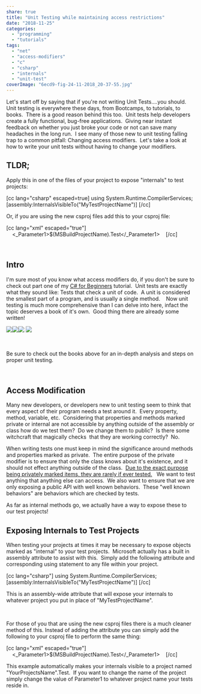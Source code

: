 ```yaml
---
share: true
title: "Unit Testing while maintaining access restrictions"
date: "2018-11-25"
categories: 
  - "programming"
  - "tutorials"
tags: 
  - "net"
  - "access-modifiers"
  - "c"
  - "csharp"
  - "internals"
  - "unit-test"
coverImage: "6ecd9-fig-24-11-2018_20-37-55.jpg"
---
```


Let's start off by saying that if you're not writing Unit Tests....you should.  Unit testing is everywhere these days, from Bootcamps, to tutorials, to books.  There is a good reason behind this too.  Unit tests help developers create a fully functional, bug-free applications.  Giving near instant feedback on whether you just broke your code or not can save many headaches in the long run.  I see many of those new to unit testing falling trap to a common pitfall: Changing access modifiers.  Let's take a look at how to write your unit tests without having to change your modifiers.

## TLDR;

Apply this in one of the files of your project to expose "internals" to test projects:

\[cc lang="csharp" escaped=true\] using System.Runtime.CompilerServices; \[assembly:InternalsVisibleTo("MyTestProjectName")\] \[/cc\]

Or, if you are using the new csproj files add this to your csproj file:

\[cc lang="xml" escaped="true"\] <ItemGroup>   <AssemblyAttribute Include="System.Runtime.CompilerServices.InternalsVisibleTo">     <\_Parameter1>$(MSBuildProjectName).Test</\_Parameter1>   </AssemblyAttribute> </ItemGroup> \[/cc\]

 

## Intro

I'm sure most of you know what access modifiers do, if you don't be sure to check out part one of my [C# for Beginners](http://dccoder.com/2017/09/c-for-beginners-part-1/) tutorial.  Unit tests are exactly what they sound like: Tests that check a unit of code.  A unit is considered the smallest part of a program, and is usually a single method.    Now unit testing is much more comprehensive than I can delve into here, infact the topic deserves a book of it's own.  Good thing there are already some written!

[![](//ws-na.amazon-adsystem.com/widgets/q?_encoding=UTF8&ASIN=1788292480&Format=_SL160_&ID=AsinImage&MarketPlace=US&ServiceVersion=20070822&WS=1&tag=dccoder-20&language=en_US)](https://www.amazon.com/NET-Core-Test-Driven-Development/dp/1788292480/ref=as_li_ss_il?ie=UTF8&qid=1543092183&sr=8-1-spons&keywords=unit+tests&psc=1&linkCode=li2&tag=dccoder-20&linkId=28f767f1b724ccb8233891f295694f61&language=en_US)![](https://ir-na.amazon-adsystem.com/e/ir?t=dccoder-20&language=en_US&l=li2&o=1&a=1788292480)[![](//ws-na.amazon-adsystem.com/widgets/q?_encoding=UTF8&ASIN=1617290890&Format=_SL160_&ID=AsinImage&MarketPlace=US&ServiceVersion=20070822&WS=1&tag=dccoder-20&language=en_US)](https://www.amazon.com/dp/1617290890/ref=as_li_ss_il?coliid=I3MT5HW7TVWXDL&colid=OF9KICLQI0VC&psc=0&ref_=lv_ov_lig_dp_it&linkCode=li2&tag=dccoder-20&linkId=46ce73cc11040e9b35d0a4c8f17d58c1&language=en_US) ![](https://ir-na.amazon-adsystem.com/e/ir?t=dccoder-20&language=en_US&l=li2&o=1&a=1617290890)

 

Be sure to check out the books above for an in-depth analysis and steps on proper unit testing.

 

## Access Modification

Many new developers, or developers new to unit testing seem to think that every aspect of their program needs a test around it.  Every property, method, variable, etc.  Considering that properties and methods marked private or internal are not accessible by anything outside of the assembly or class how do we test them?  Do we change them to public?  Is there some witchcraft that magically checks  that they are working correctly?  No.

When writing tests one must keep in mind the significance around methods and properties marked as private.  The entire purpose of the private modifier is to ensure that only the class knows about it's existence, and it should not effect anything outside of the class.  [Due to the exact purpose being privately marked items, they are rarely if ever tested.](https://softwareengineering.stackexchange.com/questions/274937/is-it-bad-practice-to-make-methods-public-solely-for-the-sake-of-unit-testing)   We want to test anything that anything else can access.  We also want to ensure that we are only exposing a public API with well known behaviors.  These "well known behaviors" are behaviors which are checked by tests.

As far as internal methods go, we actually have a way to expose these to our test projects!

## Exposing Internals to Test Projects

When testing your projects at times it may be necessary to expose objects marked as "internal" to your test projects.  Microsoft actually has a built in assembly attribute to assist with this.  Simply add the following attribute and corresponding using statement to any file within your project.

\[cc lang="csharp"\] using System.Runtime.CompilerServices; \[assembly:InternalsVisibleTo("MyTestProjectName")\] \[/cc\]

This is an assembly-wide attribute that will expose your internals to whatever project you put in place of "MyTestProjectName".

 

For those of you that are using the new csproj files there is a much cleaner method of this. Instead of adding the attribute you can simply add the following to your csproj file to perform the same thing:

\[cc lang="xml" escaped="true"\] <ItemGroup>   <AssemblyAttribute Include="System.Runtime.CompilerServices.InternalsVisibleTo">     <\_Parameter1>$(MSBuildProjectName).Test</\_Parameter1>   </AssemblyAttribute> </ItemGroup> \[/cc\]

This example automatically makes your internals visible to a project named "YourProjectsName".Test.  If you want to change the name of the project simply change the value of Parameter1 to whatever project name your tests reside in.
